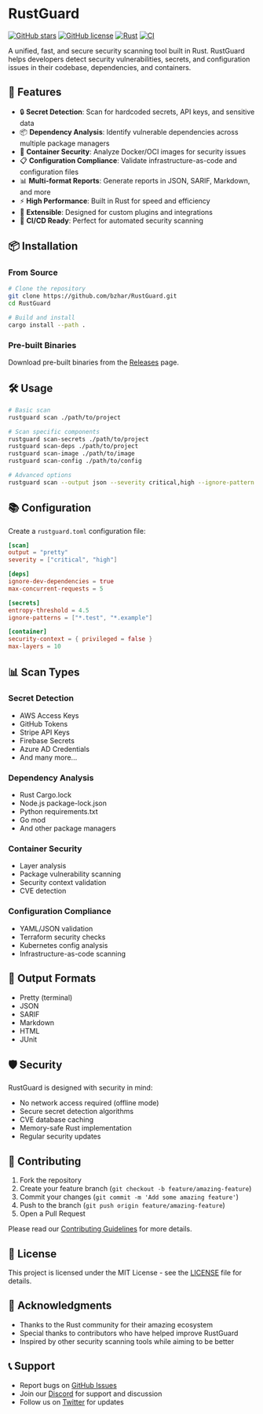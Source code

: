 # RustGuard

[![GitHub stars](https://img.shields.io/github/stars/bzhar/RustGuard.svg?style=social)](https://github.com/bzhar/RustGuard/stargazers)
[![GitHub license](https://img.shields.io/github/license/bzhar/RustGuard.svg)](https://github.com/bzhar/RustGuard/blob/master/LICENSE)
[![Rust](https://img.shields.io/badge/rust-1.60+-blue.svg)](https://www.rust-lang.org)
[![CI](https://github.com/bzhar/RustGuard/actions/workflows/ci.yml/badge.svg)](https://github.com/bzhar/RustGuard/actions/workflows/ci.yml)

A unified, fast, and secure security scanning tool built in Rust. RustGuard helps developers detect security vulnerabilities, secrets, and configuration issues in their codebase, dependencies, and containers.

## 🚀 Features

- 🔒 **Secret Detection**: Scan for hardcoded secrets, API keys, and sensitive data
- 📦 **Dependency Analysis**: Identify vulnerable dependencies across multiple package managers
- 🐳 **Container Security**: Analyze Docker/OCI images for security issues
- 📋 **Configuration Compliance**: Validate infrastructure-as-code and configuration files
- 📊 **Multi-format Reports**: Generate reports in JSON, SARIF, Markdown, and more
- ⚡ **High Performance**: Built in Rust for speed and efficiency
- 🎯 **Extensible**: Designed for custom plugins and integrations
- 🤖 **CI/CD Ready**: Perfect for automated security scanning

## 📦 Installation

### From Source

```bash
# Clone the repository
git clone https://github.com/bzhar/RustGuard.git
cd RustGuard

# Build and install
cargo install --path .
```

### Pre-built Binaries

Download pre-built binaries from the [Releases](https://github.com/bzhar/RustGuard/releases) page.

## 🛠️ Usage

```bash
# Basic scan
rustguard scan ./path/to/project

# Scan specific components
rustguard scan-secrets ./path/to/project
rustguard scan-deps ./path/to/project
rustguard scan-image ./path/to/image
rustguard scan-config ./path/to/config

# Advanced options
rustguard scan --output json --severity critical,high --ignore-pattern "*.test"
```

## 📚 Configuration

Create a `rustguard.toml` configuration file:

```toml
[scan]
output = "pretty"
severity = ["critical", "high"]

[deps]
ignore-dev-dependencies = true
max-concurrent-requests = 5

[secrets]
entropy-threshold = 4.5
ignore-patterns = ["*.test", "*.example"]

[container]
security-context = { privileged = false }
max-layers = 10
```

## 📊 Scan Types

### Secret Detection
- AWS Access Keys
- GitHub Tokens
- Stripe API Keys
- Firebase Secrets
- Azure AD Credentials
- And many more...

### Dependency Analysis
- Rust Cargo.lock
- Node.js package-lock.json
- Python requirements.txt
- Go mod
- And other package managers

### Container Security
- Layer analysis
- Package vulnerability scanning
- Security context validation
- CVE detection

### Configuration Compliance
- YAML/JSON validation
- Terraform security checks
- Kubernetes config analysis
- Infrastructure-as-code scanning

## 📝 Output Formats

- Pretty (terminal)
- JSON
- SARIF
- Markdown
- HTML
- JUnit

## 🛡️ Security

RustGuard is designed with security in mind:
- No network access required (offline mode)
- Secure secret detection algorithms
- CVE database caching
- Memory-safe Rust implementation
- Regular security updates

## 🤝 Contributing

1. Fork the repository
2. Create your feature branch (`git checkout -b feature/amazing-feature`)
3. Commit your changes (`git commit -m 'Add some amazing feature'`)
4. Push to the branch (`git push origin feature/amazing-feature`)
5. Open a Pull Request

Please read our [Contributing Guidelines](CONTRIBUTING.md) for more details.

## 📄 License

This project is licensed under the MIT License - see the [LICENSE](LICENSE) file for details.

## 🙏 Acknowledgments

- Thanks to the Rust community for their amazing ecosystem
- Special thanks to contributors who have helped improve RustGuard
- Inspired by other security scanning tools while aiming to be better

## 📞 Support

- Report bugs on [GitHub Issues](https://github.com/bzhar/RustGuard/issues)
- Join our [Discord](https://discord.gg/rustguard) for support and discussion
- Follow us on [Twitter](https://twitter.com/rustguard) for updates
